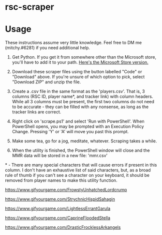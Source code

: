 # rsc-scraper

# Usage

These instructions assume very little knowledge. Feel free to DM me (mitchy.#6281) if you need additional help.

1. Get Python. If you get it from somewhere other than the Microsoft store, you'll have to add it to your path. [Here's the Microsoft Store version.](https://www.microsoft.com/store/productId/9NJ46SX7X90P)

2. Download these scraper files using the button labelled "Code" or "Download" above. If you're unsure of which option to pick, select "Download ZIP" and unzip the file.

3. Create a .csv file in the same format as the 'players.csv'. That is, 3 columns (RSC ID, player name*, and tracker link) with column headers. While all 3 columns must be present, the first two columns do not need to be accurate - they can be filled with any nonsense, as long as the tracker links are correct.

4. Right click on 'scrape.ps1' and select 'Run with PowerShell'. When PowerShell opens, you may be prompted with an Execution Policy Change. Pressing 'Y' or 'A' will move you past this prompt.

5. Make some tea, go for a jog, meditate, whatever. Scraping takes a while.

6. When the utility is finished, the PowerShell window will close and the MMR data will be stored in a new file: 'mmr.csv'

\* - There are many special characters that will cause errors if present in this column. I don't have an exhaustive list of said characters, but, as a broad rule of thumb if you can't see a character on your keyboard, it should be removed from player names to make this utility function. 


https://www.gifyourgame.com/FrowstyUnhatchedLordcrump

https://www.gifyourgame.com/StrychnicHispidSahagin

https://www.gifyourgame.com/LightlessErrantGarula

https://www.gifyourgame.com/CaprineFloodedStella

https://www.gifyourgame.com/DrasticFrocklessArkangels

